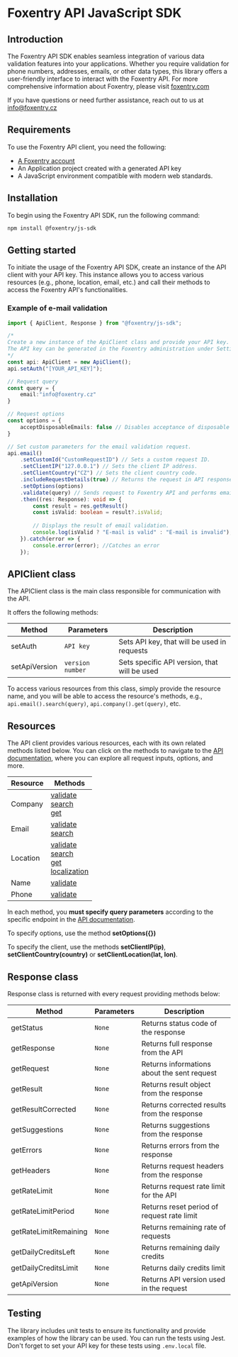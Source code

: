 # Foxentry API JavaScript SDK

## Introduction
The Foxentry API SDK enables seamless integration of various data validation features into your applications. Whether you require validation for phone numbers, addresses, emails, or other data types, this library offers a user-friendly interface to interact with the Foxentry API. For more comprehensive information about Foxentry, please visit [foxentry.com](https://foxentry.com/)

If you have questions or need further assistance, reach out to us at [info@foxentry.cz](mailto:info@foxentry.cz)

## Requirements
To use the Foxentry API client, you need the following:
-   [A Foxentry account](https://app.foxentry.com/registration)
-   An Application project created with a generated API key
-   A JavaScript environment compatible with modern web standards.

## Installation

To begin using the Foxentry API SDK, run the following command:

```bash
npm install @foxentry/js-sdk
```

## Getting started

To initiate the usage of the Foxentry API SDK, create an instance of the API client with your API key. This instance allows you to access various resources (e.g., phone, location, email, etc.) and call their methods to access the Foxentry API's functionalities.

### Example of e-mail validation
```typescript
import { ApiClient, Response } from "@foxentry/js-sdk";

/*
Create a new instance of the ApiClient class and provide your API key.
The API key can be generated in the Foxentry administration under Settings > API Keys section.
*/
const api: ApiClient = new ApiClient();
api.setAuth("[YOUR_API_KEY]");

// Request query
const query = {
    email:"info@foxentry.cz"
}

// Request options
const options = {
    acceptDisposableEmails: false // Disables acceptance of disposable emails.
}

// Set custom parameters for the email validation request.
api.email()
    .setCustomId("CustomRequestID") // Sets a custom request ID.
    .setClientIP("127.0.0.1") // Sets the client IP address.
    .setClientCountry("CZ") // Sets the client country code.
    .includeRequestDetails(true) // Returns the request in API response
    .setOptions(options)
    .validate(query) // Sends request to Foxentry API and performs email validation.
    .then((res: Response): void => {
        const result = res.getResult()
        const isValid: boolean = result?.isValid;
        
        // Displays the result of email validation.
        console.log(isValid ? "E-mail is valid" : "E-mail is invalid");
    }).catch(error => {
        console.error(error); //Catches an error
    });
```

## APIClient class

The APIClient class is the main class responsible for communication with the API.

It offers the following methods:

| Method                | Parameters       | Description                                  |
|-----------------------|------------------|----------------------------------------------|
| setAuth               | `API key`        | Sets API key, that will be used in requests  |
| setApiVersion         | `version number` | Sets specific API version, that will be used |

To access various resources from this class, simply provide the resource name, and you will be able to access the resource's methods, e.g., `api.email().search(query)`, `api.company().get(query)`, etc.

## Resources

The API client provides various resources, each with its own related methods listed below. You can click on the methods to navigate to the [API documentation](https://foxentry.dev/), where you can explore all request inputs, options, and more.

| Resource | Methods                                                                                                                                                                                                                                               |
| -------- |-------------------------------------------------------------------------------------------------------------------------------------------------------------------------------------------------------------------------------------------------------|
| Company | [validate](https://foxentry.dev/reference/validatecompanydata)<br>[search](https://foxentry.dev/reference/companysearch)<br>[get](https://foxentry.dev/reference/getcompanydata)                                                                      |
| Email   | [validate](https://foxentry.dev/reference/validateemail)<br>[search](https://foxentry.dev/reference/emailsearch)                                                                                                                                      |
| Location | [validate](https://foxentry.dev/reference/locationvalidation)<br>[search](https://foxentry.dev/reference/locationsearch)<br>[get](https://foxentry.dev/reference/locationget)<br> [localization](https://foxentry.dev/reference/locationlocalization) |
| Name   | [validate](https://foxentry.dev/reference/namevalidation)                                                                                                                                                                                             |
| Phone   | [validate](https://foxentry.dev/reference/validatephonenumber)                                                                                                                                                                                        |

In each method, you **must specify query parameters** according to the specific endpoint in the [API documentation](https://foxentry.dev/).

To specify options, use the method **setOptions({})**

To specify the client, use the methods **setClientIP(ip)**, **setClientCountry(country)** or **setClientLocation(lat, lon)**.

## Response class

Response class is returned with every request providing methods below:

| Method             | Parameters | Description                                 |
|--------------------| --------- |---------------------------------------------|
| getStatus          | `None` | Returns status code of the response         |
| getResponse        | `None` | Returns full response from the API          |
| getRequest         | `None` | Returns informations about the sent request |
| getResult          | `None` | Returns result object from the response     |
| getResultCorrected | `None` | Returns corrected results from the response |
| getSuggestions     | `None` | Returns suggestions from the response       |
| getErrors          | `None` | Returns errors from the response            |
| getHeaders         | `None` | Returns request headers from the response   |
| getRateLimit       | `None` | Returns request rate limit for the API      |
| getRateLimitPeriod | `None` | Returns reset period of request rate limit  |
| getRateLimitRemaining | `None` | Returns remaining rate of requests          |
| getDailyCreditsLeft | `None` | Returns remaining daily credits             |
| getDailyCreditsLimit | `None` | Returns daily credits limit                 |
| getApiVersion | `None` | Returns API version used in the request     |

## Testing

The library includes unit tests to ensure its functionality and provide examples of how the library can be used. You can run the tests using Jest. Don't forget to set your API key for these tests using `.env.local` file.
